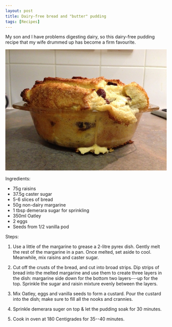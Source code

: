 ```yaml
---
layout: post
title: Dairy-free bread and "butter" pudding
tags: [Recipes]
---
```


My son and I have problems digesting dairy, so this dairy-free pudding recipe that my wife
drummed up has become a firm favourite.

<img src="/images/2013/03/dairy-free-bread-pudding.jpg" alt="Dairy Free Bread and Butter pudding" />

Ingredients:

* 75g raisins
* 37\.5g caster sugar
* 5-6 slices of bread
* 50g non-dairy margarine
* 1 tbsp demerara sugar for sprinkling
* 350ml Oatley
* 2 eggs
* Seeds from 1/2 vanilla pod

Steps:

1. Use a little of the margarine to grease a 2-litre pyrex dish. Gently melt the rest of
the margarine in a pan. Once melted, set aside to cool. Meanwhile, mix raisins and caster sugar.

2. Cut off the crusts of the bread, and cut into broad strips. Dip strips of bread into
the melted margarine and use them to create three layers in the dish: margarine side down for the
bottom two layers---up for the top. Sprinkle the sugar and raisin mixture evenly between
the layers.

3. Mix Oatley, eggs and vanilla seeds to form a custard. Pour the custard into the dish;
make sure to fill all the nooks and crannies.

4. Sprinkle demerara suger on top & let the pudding soak for 30 minutes.

5. Cook in oven at 180 Centigrades for 35--40 minutes.



